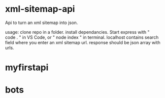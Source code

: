 # xml-sitemap-api

Api to turn an xml sitemap into json. 

usage:
clone repo in a folder.
install dependancies.
Start express with " code . " in VS Code, or " node index " in terminal.
localhost contains search field where you enter an xml sitemap url.
response should be json array with urls.

# myfirstapi
# bots
